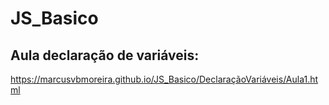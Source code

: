 # JS_Basico

## Aula declaração de variáveis:
  https://marcusvbmoreira.github.io/JS_Basico/DeclaraçãoVariáveis/Aula1.html

